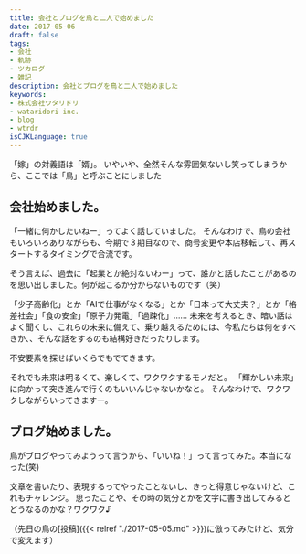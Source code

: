 ```yaml
---
title: 会社とブログを鳥と二人で始めました
date: 2017-05-06
draft: false
tags:
- 会社
- 軌跡
- ツカログ
- 雑記
description: 会社とブログを鳥と二人で始めました
keywords:
- 株式会社ワタリドリ
- wataridori inc.
- blog
- wtrdr
isCJKLanguage: true
---
```

「嫁」の対義語は「婿」。
いやいや、全然そんな雰囲気ないし笑ってしまうから、ここでは「鳥」と呼ぶことにしました

## 会社始めました。
「一緒に何かしたいねー」ってよく話していました。
そんなわけで、鳥の会社もいろいろありながらも、今期で３期目なので、商号変更や本店移転して、再スタートするタイミングで合流です。

そう言えば、過去に「起業とか絶対ないわー」って、誰かと話したことがあるのを思い出しました。何が起こるか分からないものです（笑）

「少子高齢化」とか「AIで仕事がなくなる」とか「日本って大丈夫？」とか「格差社会」「食の安全」「原子力発電」「過疎化」……
未来を考えるとき、暗い話はよく聞くし、これらの未来に備えて、乗り越えるためには、今私たちは何をすべきか、、そんな話をするのも結構好きだったりします。

不安要素を探せばいくらでもでてきます。

それでも未来は明るくて、楽しくて、ワクワクするモノだと。
「輝かしい未来」に向かって突き進んで行くのもいいんじゃないかなと。
そんなわけで、ワクワクしながらいってきますー。

## ブログ始めました。
鳥がブログやってみようって言うから、「いいね！」って言ってみた。本当になった(笑)

文章を書いたり、表現するってやったことないし、きっと得意じゃないけど、これもチャレンジ。
思ったことや、その時の気分とかを文字に書き出してみるとどうなるのかな？ワクワク♪

（先日の鳥の[投稿]({{< relref "./2017-05-05.md" >}})に倣ってみたけど、気分で変えます）
